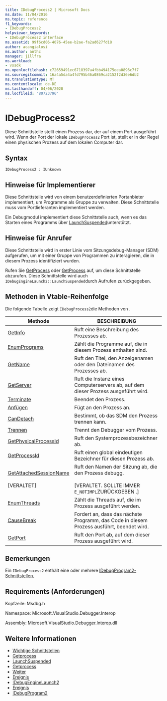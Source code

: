 ```yaml
---
title: IDebugProcess2 | Microsoft Docs
ms.date: 11/04/2016
ms.topic: reference
f1_keywords:
- IDebugProcess2
helpviewer_keywords:
- IDebugProcess2 interface
ms.assetid: 99f6cd06-4076-45ee-b2ae-fa2ad627fd18
author: acangialosi
ms.author: anthc
manager: jillfra
ms.workload:
- vssdk
ms.openlocfilehash: c72659491ec6718397a4fbb494175eea0896c7f7
ms.sourcegitcommit: 16a4a5da4a4fd795b46a0869ca2152f2d36e6db2
ms.translationtype: MT
ms.contentlocale: de-DE
ms.lasthandoff: 04/06/2020
ms.locfileid: "80723796"
---
```

# <a name="idebugprocess2"></a>IDebugProcess2
Diese Schnittstelle stellt einen Prozess dar, der auf einem Port ausgeführt wird. Wenn der Port der lokale `IDebugProcess2` Port ist, stellt er in der Regel einen physischen Prozess auf dem lokalen Computer dar.

## <a name="syntax"></a>Syntax

```
IDebugProcess2 : IUnknown
```

## <a name="notes-for-implementers"></a>Hinweise für Implementierer
 Diese Schnittstelle wird von einem benutzerdefinierten Portanbieter implementiert, um Programme als Gruppe zu verwalten. Diese Schnittstelle muss vom Portlieferanten implementiert werden.

 Ein Debugmodul implementiert diese Schnittstelle auch, wenn es das Starten eines Programms über [LaunchSuspended](../../../extensibility/debugger/reference/idebugenginelaunch2-launchsuspended.md)unterstützt.

## <a name="notes-for-callers"></a>Hinweise für Anrufer
 Diese Schnittstelle wird in erster Linie vom Sitzungsdebug-Manager (SDM) aufgerufen, um mit einer Gruppe von Programmen zu interagieren, die in diesem Prozess identifiziert wurden.

 Rufen Sie [GetProcess](../../../extensibility/debugger/reference/idebugprogram2-getprocess.md) oder [GetProcess](../../../extensibility/debugger/reference/idebugport2-getprocess.md) auf, um diese Schnittstelle abzurufen. Diese Schnittstelle wird auch `IDebugEngineLaunch2::LaunchSuspended`durch Aufrufen zurückgegeben.

## <a name="methods-in-vtable-order"></a>Methoden in Vtable-Reihenfolge
 Die folgende Tabelle zeigt `IDebugProcess2`die Methoden von .

|Methode|BESCHREIBUNG|
|------------|-----------------|
|[GetInfo](../../../extensibility/debugger/reference/idebugprocess2-getinfo.md)|Ruft eine Beschreibung des Prozesses ab.|
|[EnumPrograms](../../../extensibility/debugger/reference/idebugprocess2-enumprograms.md)|Zählt die Programme auf, die in diesem Prozess enthalten sind.|
|[GetName](../../../extensibility/debugger/reference/idebugprocess2-getname.md)|Ruft den Titel, den Anzeigenamen oder den Dateinamen des Prozesses ab.|
|[GetServer](../../../extensibility/debugger/reference/idebugprocess2-getserver.md)|Ruft die Instanz eines Computerservers ab, auf dem dieser Prozess ausgeführt wird.|
|[Terminate](../../../extensibility/debugger/reference/idebugprocess2-terminate.md)|Beendet den Prozess.|
|[Anfügen](../../../extensibility/debugger/reference/idebugprocess2-attach.md)|Fügt an den Prozess an.|
|[CanDetach](../../../extensibility/debugger/reference/idebugprocess2-candetach.md)|Bestimmt, ob das SDM den Prozess trennen kann.|
|[Trennen](../../../extensibility/debugger/reference/idebugprocess2-detach.md)|Trennt den Debugger vom Prozess.|
|[GetPhysicalProcessId](../../../extensibility/debugger/reference/idebugprocess2-getphysicalprocessid.md)|Ruft den Systemprozessbezeichner ab.|
|[GetProcessId](../../../extensibility/debugger/reference/idebugprocess2-getprocessid.md)|Ruft einen global eindeutigen Bezeichner für diesen Prozess ab.|
|[GetAttachedSessionName](../../../extensibility/debugger/reference/idebugprocess2-getattachedsessionname.md)<br /><br /> [VERALTET]|Ruft den Namen der Sitzung ab, die den Prozess debugg.<br /><br /> [VERALTET. SOLLTE IMMER `E_NOTIMPL`ZURÜCKGEBEN .]|
|[EnumThreads](../../../extensibility/debugger/reference/idebugprocess2-enumthreads.md)|Zählt die Threads auf, die im Prozess ausgeführt werden.|
|[CauseBreak](../../../extensibility/debugger/reference/idebugprocess2-causebreak.md)|Fordert an, dass das nächste Programm, das Code in diesem Prozess ausführt, beendet wird.|
|[GetPort](../../../extensibility/debugger/reference/idebugprocess2-getport.md)|Ruft den Port ab, auf dem dieser Prozess ausgeführt wird.|

## <a name="remarks"></a>Bemerkungen
 Ein `IDebugProcess2` enthält eine oder mehrere [IDebugProgram2-Schnittstellen.](../../../extensibility/debugger/reference/idebugprogram2.md)

## <a name="requirements"></a>Requirements (Anforderungen)
 Kopfzeile: Msdbg.h

 Namespace: Microsoft.VisualStudio.Debugger.Interop

 Assembly: Microsoft.VisualStudio.Debugger.Interop.dll

## <a name="see-also"></a>Weitere Informationen
- [Wichtige Schnittstellen](../../../extensibility/debugger/reference/core-interfaces.md)
- [Getprocess](../../../extensibility/debugger/reference/idebugport2-getprocess.md)
- [LaunchSuspended](../../../extensibility/debugger/reference/idebugenginelaunch2-launchsuspended.md)
- [Getprocess](../../../extensibility/debugger/reference/idebugprogram2-getprocess.md)
- [Weiter](../../../extensibility/debugger/reference/ienumdebugprocesses2-next.md)
- [Ereignis](../../../extensibility/debugger/reference/idebugportevents2-event.md)
- [IDebugEngineLaunch2](../../../extensibility/debugger/reference/idebugenginelaunch2.md)
- [Ereignis](../../../extensibility/debugger/reference/idebugeventcallback2-event.md)
- [IDebugProgram2](../../../extensibility/debugger/reference/idebugprogram2.md)
